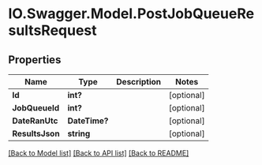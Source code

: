 # IO.Swagger.Model.PostJobQueueResultsRequest
## Properties

Name | Type | Description | Notes
------------ | ------------- | ------------- | -------------
**Id** | **int?** |  | [optional] 
**JobQueueId** | **int?** |  | [optional] 
**DateRanUtc** | **DateTime?** |  | [optional] 
**ResultsJson** | **string** |  | [optional] 

[[Back to Model list]](../README.md#documentation-for-models) [[Back to API list]](../README.md#documentation-for-api-endpoints) [[Back to README]](../README.md)

